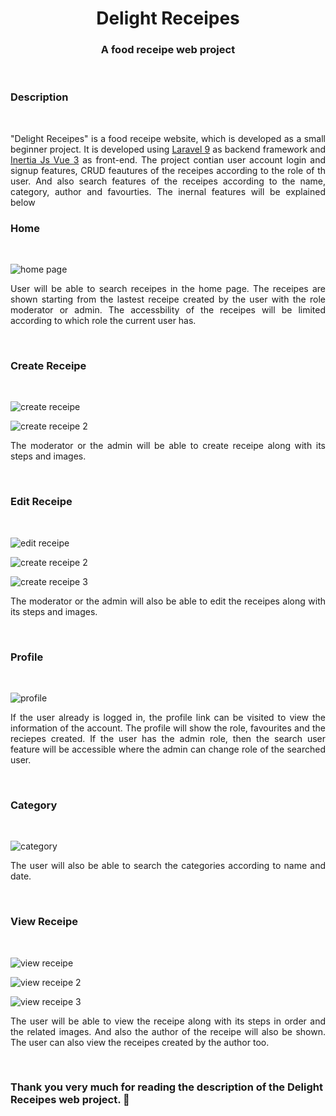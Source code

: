<h1 align="center">Delight Receipes</h1>
<h3 align="center"> A food receipe web project</h3>
<br/>
<h3>Description</h3>
<br/>
<p align="justify">
"Delight Receipes" is a food receipe website, which is developed as a small beginner project. It is developed using <a href="https://laravel.com/docs/9.x">Laravel 9</a> as backend framework and <a href="https://inertiajs.com/client-side-setup">Inertia Js Vue 3</a> as front-end. The project contian user account login and signup features, CRUD feautures of the receipes according to the role of th user. And also search features of the receipes according to the name, category, author and favourties. The inernal features will be explained below
</p>

<h3>Home</h3> 
<br/>

![home page](https://github.com/NayAungLin910/delight-food-receipes/blob/master/public/image/home.png?raw=true)

<p align="justify">
User will be able to search receipes in the home page. The receipes are shown starting from the lastest receipe created by the user with the role moderator or admin. The accessbility of the receipes will be limited according to which role the current user has.
</p>
<br/>

<h3>Create Receipe</h3> 
<br/>

![create receipe](https://github.com/NayAungLin910/delight-food-receipes/blob/master/public/image/create_receipe.png?raw=true)

![create receipe 2](https://github.com/NayAungLin910/delight-food-receipes/blob/master/public/image/create_receipe_2.png?raw=true)

<p align="justify">
The moderator or the admin will be able to create receipe along with its steps and images.
</p>
<br/>

<h3>Edit Receipe</h3> 
<br/>

![edit receipe](https://github.com/NayAungLin910/delight-food-receipes/blob/master/public/image/edit_receipe.png?raw=true)

![create receipe 2](https://github.com/NayAungLin910/delight-food-receipes/blob/master/public/image/edit_receipe_2.png?raw=true)

![create receipe 3](https://github.com/NayAungLin910/delight-food-receipes/blob/master/public/image/edit_receipe_3.png?raw=true)

<p align="justify">
The moderator or the admin will also be able to edit the receipes along with its steps and images.
</p>
<br/>

<h3>Profile</h3>
<br/>

![profile](https://github.com/NayAungLin910/delight-food-receipes/blob/master/public/image/profile.png?raw=true)

<p align="justify">
If the user already is logged in, the profile link can be visited to view the information of the account. The profile will show the role, favourites and the reciepes created. If the user has the admin role, then the search user feature will be accessible where the admin can change role of the searched user.
</p>
<br/>

<h3>Category</h3>
<br/>

![category](https://github.com/NayAungLin910/delight-food-receipes/blob/master/public/image/categories.png?raw=true)

<p align="justify">
The user will also be able to search the categories according to name and date.
</p>
<br/>

<h3>View Receipe</h3>
<br/>

![view receipe](https://github.com/NayAungLin910/delight-food-receipes/blob/master/public/image/view_receipe.png?raw=true)

![view receipe 2](https://github.com/NayAungLin910/delight-food-receipes/blob/master/public/image/view_receipe_2.png?raw=true)

![view receipe 3](https://github.com/NayAungLin910/delight-food-receipes/blob/master/public/image/view_receipe_3.png?raw=true)

<p align="justify">
The user will be able to view the receipe along with its steps in order and the related images. And also the author of the receipe will also be shown. The user can also view the receipes created by the author too.
</p>
<br/>

<h3>Thank you very much for reading the description of the Delight Receipes web project. 🙏</h3>



